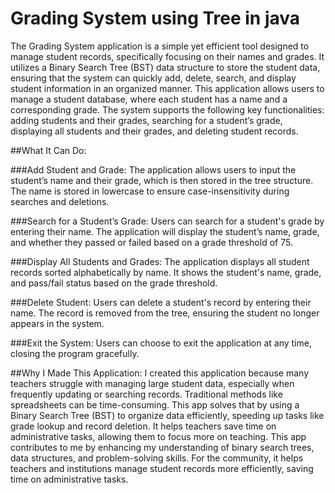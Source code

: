 # Grading System using Tree in java

The Grading System application is a simple yet efficient tool designed to manage student records, specifically focusing on their names and grades. It utilizes a Binary Search Tree (BST) data structure to store the student data, ensuring that the system can quickly add, delete, search, and display student information in an organized manner.
This application allows users to manage a student database, where each student has a name and a corresponding grade. The system supports the following key functionalities: adding students and their grades, searching for a student’s grade, displaying all students and their grades, and deleting student records.

##What It Can Do:

###Add Student and Grade:
The application allows users to input the student’s name and their grade, which is then stored in the tree structure. The name is stored in lowercase to ensure case-insensitivity during searches and deletions.

###Search for a Student’s Grade:
Users can search for a student's grade by entering their name. The application will display the student’s name, grade, and whether they passed or failed based on a grade threshold of 75.

###Display All Students and Grades:
The application displays all student records sorted alphabetically by name. It shows the student's name, grade, and pass/fail status based on the grade threshold.

###Delete Student:
Users can delete a student's record by entering their name. The record is removed from the tree, ensuring the student no longer appears in the system.

###Exit the System:
Users can choose to exit the application at any time, closing the program gracefully.

##Why I Made This Application:
I created this application because many teachers struggle with managing large student data, especially when frequently updating or searching records. Traditional methods like spreadsheets can be time-consuming.
This app solves that by using a Binary Search Tree (BST) to organize data efficiently, speeding up tasks like grade lookup and record deletion. It helps teachers save time on administrative tasks, allowing them to focus more on teaching.
This app contributes to me by enhancing my understanding of binary search trees, data structures, and problem-solving skills. For the community, it helps teachers and institutions manage student records more efficiently, saving time on administrative tasks.








